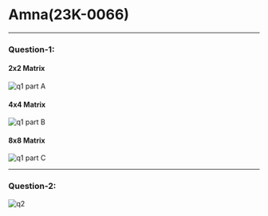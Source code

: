 # Amna(23K-0066)
***
### Question-1:
#### 2x2 Matrix
![q1 part A](https://github.com/amnaa26/PfFall23/assets/142903458/0fd348e2-8f70-4511-b7d2-24a8065cbe48)
#### 4x4 Matrix
![q1 part B](https://github.com/amnaa26/PfFall23/assets/142903458/7714e419-15c2-4180-b415-8cafb50d468a)
#### 8x8 Matrix
![q1 part C](https://github.com/amnaa26/PfFall23/assets/142903458/6fd11b0c-d132-42e2-8b5a-d77e5a3c974b)
***
### Question-2:
![q2](https://github.com/amnaa26/PfFall23/assets/142903458/3eac3003-f9e1-4150-8200-28fc9c5b7100)


